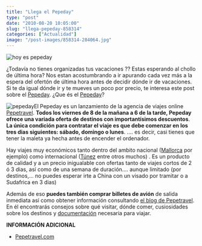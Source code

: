 ```yaml
---
title: "Llega el Pepeday"
type: "post"
date: "2010-08-20 10:05:00"
slug: "llega-pepeday-858314"
categories: ["Actualidad"]
image: "/post-images/858314-284064.jpg"
---
```


![hoy es pepeday](/post-images/858314-284064.jpg "hoy es pepeday")

¿Todavía no tienes organizadas tus vacaciones ?? Estas esperando al chollo de última hora? Nos estan acostumbrando a ir apurando cada vez más a la espera del ofertón de última hora antes de decidir dónde ir de vacaciones. Si te da igual dónde ir y te mueves un poco por precio, te interesa este post sobre el [Pepeday](http://www.pepetravel.com/viajes_mp/servlet/multiproducto?metodo=doOfertas&login=PPTRAV&utm_source=blog&utm_medium=DV&utm_campaign=ppday). ¿Que és el [Pepeday](http://www.pepetravel.com/viajes_mp/servlet/multiproducto?metodo=doOfertas&login=PPTRAV&utm_source=blog&utm_medium=DV&utm_campaign=ppday)?

![pepeday](/post-images/858314-284063.jpg "pepeday")El Pepeday es un lanzamiento de la agencia de viajes online [Pepetravel](http://www.pepetravel.com/?utm_source=blog&utm_medium=DV&utm_campaign=ppday). **Todos los viernes de 8 de la mañana a 6 de la tarde, Pepeday ofrece una variada oferta de destinos con importantísimos descuentos**. **La única condición para contratar el viaje es que debe comenzar en los tres dias siguientes: sábado, domingo o lunes**. .... es decir, casi tienes que tener la maleta ya hecha antes de encender el ordenador.

Hay viajes muy económicos tanto dentro del ambito nacional ([Mallorca](http://blogpepetravel.wordpress.com/2010/08/08/recomendaciones mallorca/) por ejemplo) como internacional ([Túnez](http://blogpepetravel.wordpress.com/2010/08/07/recomendaciones-tunez/) entre otros muchos) . Es un producto de calidad y a un precio inigualable con ofertas tanto de viajes cortos de 2 ó 3 dias, así como de una semana de duración.... aunque limitado (por destinos,... no puedes esperar irte a China con un visado por tramitar o a Sudafrica en 3 dias)

Además de eso **puedes también comprar billetes de avión** de salida inmediata así como obtener información consultando [el blog de Pepetravel](http://blogpepetravel.wordpress.com/2010/08/10/pasaporte/?utm_source=blog&utm_medium=MV&utm_campaign=blogpp). En él encontrarás consejos sobre qué visitar, dónde comer, cusiosidades sobre los destinos y [documentación](http://blogpepetravel.wordpress.com/2010/08/10/pasaporte/?utm_source=blog&utm_medium=MV&utm_campaign=blogpp) necesaria para viajar.

 **INFORMACIÓN ADICIONAL**

- [Pepetravel.com](http://www.pepetravel.com/?utm_source=blog&utm_medium=MV&utm_campaign=ppday)